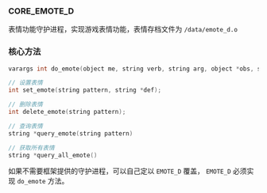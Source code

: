 ### CORE_EMOTE_D

表情功能守护进程，实现游戏表情功能，表情存档文件为 `/data/emote_d.o`

### 核心方法

```c
varargs int do_emote(object me, string verb, string arg, object *obs, string channel);

// 设置表情
int set_emote(string pattern, string *def);

// 删除表情
int delete_emote(string pattern);

// 查询表情
string *query_emote(string pattern)

// 获取所有表情
string *query_all_emote()
```

如果不需要框架提供的守护进程，可以自己定以 `EMOTE_D` 覆盖， `EMOTE_D` 必须实现 `do_emote` 方法。
